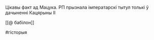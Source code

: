 Цікавы факт ад Мацука. РП прызнала імператарскі тытул толькі ў дачыненні Кацярыны ІІ

[[@ бабілон]]

#гісторыя
